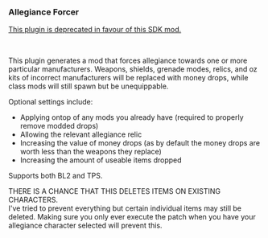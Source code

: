 ### Allegiance Forcer
[This plugin is deprecated in favour of this SDK mod.](https://github.com/apple1417/bl-sdk-mods/wiki/Equip-Locker)

&nbsp;

This plugin generates a mod that forces allegiance towards one or more particular manufacturers. Weapons, shields, grenade modes, relics, and oz kits of incorrect manufacturers will be replaced with money drops, while class mods will still spawn but be unequippable.

Optional settings include:
- Applying  ontop of any mods you already have (required to properly remove modded drops)
- Allowing the relevant allegiance relic
- Increasing the value of money drops (as by default the money drops are worth less than the weapons they replace)
- Increasing the amount of useable items dropped

Supports both BL2 and TPS.

THERE IS A CHANCE THAT THIS DELETES ITEMS ON EXISTING CHARACTERS.    
I've tried to prevent everything but certain individual items may still be deleted. Making sure you only ever execute the patch when you have your allegiance character selected will prevent this.

